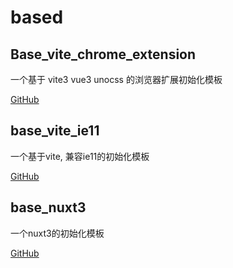 <!--
 * @Author: NMTuan
 * @Email: NMTuan@qq.com
 * @Date: 2023-01-04 19:13:03
 * @LastEditTime: 2023-01-04 19:13:06
 * @LastEditors: NMTuan
 * @Description:
 * @FilePath: \muyi.dev\docs\based\index.md
-->

# based

## Base_vite_chrome_extension

一个基于 vite3 vue3 unocss 的浏览器扩展初始化模板

[GitHub](https://github.com/NMTuan/base_vite_chrome_extension)

## base_vite_ie11

一个基于vite, 兼容ie11的初始化模板

[GitHub](https://github.com/NMTuan/base_vite_ie11)

## base_nuxt3

一个nuxt3的初始化模板

[GitHub](https://github.com/NMTuan/base_nuxt3)
